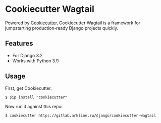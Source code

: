# Cookiecutter Wagtail

Powered by [Cookiecutter](https://github.com/cookiecutter/cookiecutter), Cookiecutter Wagtail is a framework for jumpstarting
production-ready Django projects quickly.

## Features

-   For Django 3.2
-   Works with Python 3.9

## Usage

First, get Cookiecutter.

    $ pip install "cookiecutter"

Now run it against this repo:

    $ cookiecutter https://gitlab.arkline.ru/django/cookiecutter-wagtail


